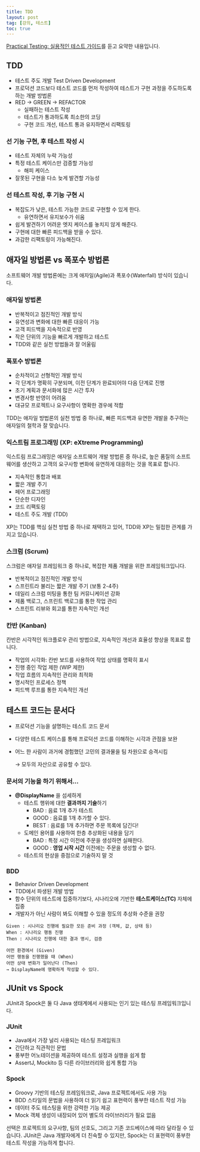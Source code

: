 ```yaml
---
title: TDD
layout: post
tag: [강의, 테스트]
toc: true
---
```


[Practical Testing: 실용적인 테스트 가이드](https://inf.run/YLRXA)를 듣고 요약한 내용입니다.

## TDD

- 테스트 주도 개발 Test Driven Development
- 프로덕션 코드보다 테스트 코드를 먼저 작성하여 테스트가 구현 과정을 주도하도록 하는 개발 방법론
- RED → GREEN → REFACTOR
    - 실패하는 테스트 작성
    - 테스트가 통과하도록 최소한의 코딩
    - 구현 코드 개선, 테스트 통과 유지하면서 리팩토링

### 선 기능 구현, 후 테스트 작성 시

- 테스트 자체의 누락 가능성
- 특정 테스트 케이스만 검증할 가능성
    - 해피 케이스
- 잘못된 구현을 다소 늦게 발견할 가능성

### 선 테스트 작성, 후 기능 구현 시

- 복잡도가 낮은, 테스트 가능한 코드로 구현할 수 있게 한다.
    - 유연하면서 유지보수가 쉬움
- 쉽게 발견하기 어려운 엣지 케이스를 놓치지 않게 해준다.
- 구현에 대한 빠른 피드백을 받을 수 있다.
- 과감한 리팩토링이 가능해진다.


## 애자일 방법론 vs 폭포수 방법론

소프트웨어 개발 방법론에는 크게 애자일(Agile)과 폭포수(Waterfall) 방식이 있습니다.

### 애자일 방법론

- 반복적이고 점진적인 개발 방식
- 유연성과 변화에 대한 빠른 대응이 가능
- 고객 피드백을 지속적으로 반영
- 작은 단위의 기능을 빠르게 개발하고 테스트
- TDD와 같은 실천 방법들과 잘 어울림

### 폭포수 방법론

- 순차적이고 선형적인 개발 방식
- 각 단계가 명확히 구분되며, 이전 단계가 완료되어야 다음 단계로 진행
- 초기 계획과 문서화에 많은 시간 투자
- 변경사항 반영이 어려움
- 대규모 프로젝트나 요구사항이 명확한 경우에 적합

TDD는 애자일 방법론의 실천 방법 중 하나로, 빠른 피드백과 유연한 개발을 추구하는 애자일의 철학과 잘 맞습니다.

### 익스트림 프로그래밍 (XP: eXtreme Programming)

익스트림 프로그래밍은 애자일 소프트웨어 개발 방법론 중 하나로, 높은 품질의 소프트웨어를 생산하고 고객의 요구사항 변화에 유연하게 대응하는 것을 목표로 합니다.

- 지속적인 통합과 배포
- 짧은 개발 주기
- 페어 프로그래밍
- 단순한 디자인
- 코드 리팩토링
- 테스트 주도 개발 (TDD)

XP는 TDD를 핵심 실천 방법 중 하나로 채택하고 있어, TDD와 XP는 밀접한 관계를 가지고 있습니다.

### 스크럼 (Scrum)

스크럼은 애자일 프레임워크 중 하나로, 복잡한 제품 개발을 위한 프레임워크입니다.

- 반복적이고 점진적인 개발 방식
- 스프린트라 불리는 짧은 개발 주기 (보통 2-4주)
- 데일리 스크럼 미팅을 통한 팀 커뮤니케이션 강화
- 제품 백로그, 스프린트 백로그를 통한 작업 관리
- 스프린트 리뷰와 회고를 통한 지속적인 개선

### 칸반 (Kanban)

칸반은 시각적인 워크플로우 관리 방법으로, 지속적인 개선과 효율성 향상을 목표로 합니다.

- 작업의 시각화: 칸반 보드를 사용하여 작업 상태를 명확히 표시
- 진행 중인 작업 제한 (WIP 제한)
- 작업 흐름의 지속적인 관리와 최적화
- 명시적인 프로세스 정책
- 피드백 루프를 통한 지속적인 개선

## 테스트 코드는 **문서**다

- 프로덕션 기능을 설명하는 테스트 코드 문서
- 다양한 테스트 케이스를 통해 프로덕션 코드를 이해하는 시각과 관점을 보완
- 어느 한 사람이 과거에 경험했던 고민의 결과물을 팀 차원으로 승격시킴
    
    → 모두의 자산으로 공유할 수 있다.
    

### 문서의 기능을 하기 위해서…

- **@DisplayName** 을 섬세하게
    - 테스트 행위에 대한 **결과까지 기술**하기
        - BAD : 음료 1개 추가 테스트
        - GOOD : 음료를 1개 추가할 수 있다.
        - BEST : 음료를 1개 추가하면 주문 목록에 담긴다!
    - 도메인 용어를 사용하여 한층 추상화된 내용을 담기
        - BAD : 특정 시간 이전에 주문을 생성하면 실패한다.
        - GOOD : **영업 시작 시간** 이전에는 주문을 생성할 수 없다.
    - 테스트의 현상을 중점으로 기술하지 말 것

### BDD

- Behavior Driven Development
- TDD에서 파생된 개발 방법
- 함수 단위의 테스트에 집중하기보다, 시나리오에 기반한 **테스트케이스(TC)** 자체에 집중
- 개발자가 아닌 사람이 봐도 이해할 수 있을 정도의 추상화 수준을 권장

> 
    Given : 시나리오 진행에 필요한 모든 준비 과정 (객체, 값, 상태 등)   
    When : 시나리오 행동 진행
    Then : 시나리오 진행에 대한 결과 명시, 검증

    어떤 환경에서 (Given)
    어떤 행동을 진행했을 때 (When)
    어떤 상태 변화가 일어난다 (Then)
    → DisplayName에 명확하게 작성할 수 있다.

## JUnit vs Spock

JUnit과 Spock은 둘 다 Java 생태계에서 사용되는 인기 있는 테스팅 프레임워크입니다.

### JUnit

- Java에서 가장 널리 사용되는 테스팅 프레임워크
- 간단하고 직관적인 문법
- 풍부한 어노테이션을 제공하여 테스트 설정과 실행을 쉽게 함
- AssertJ, Mockito 등 다른 라이브러리와 쉽게 통합 가능

### Spock

- Groovy 기반의 테스팅 프레임워크로, Java 프로젝트에서도 사용 가능
- BDD 스타일의 문법을 사용하여 더 읽기 쉽고 표현력이 풍부한 테스트 작성 가능
- 데이터 주도 테스팅을 위한 강력한 기능 제공
- Mock 객체 생성이 내장되어 있어 별도의 라이브러리가 필요 없음

선택은 프로젝트의 요구사항, 팀의 선호도, 그리고 기존 코드베이스에 따라 달라질 수 있습니다. JUnit은 Java 개발자에게 더 친숙할 수 있지만, Spock는 더 표현력이 풍부한 테스트 작성을 가능하게 합니다.